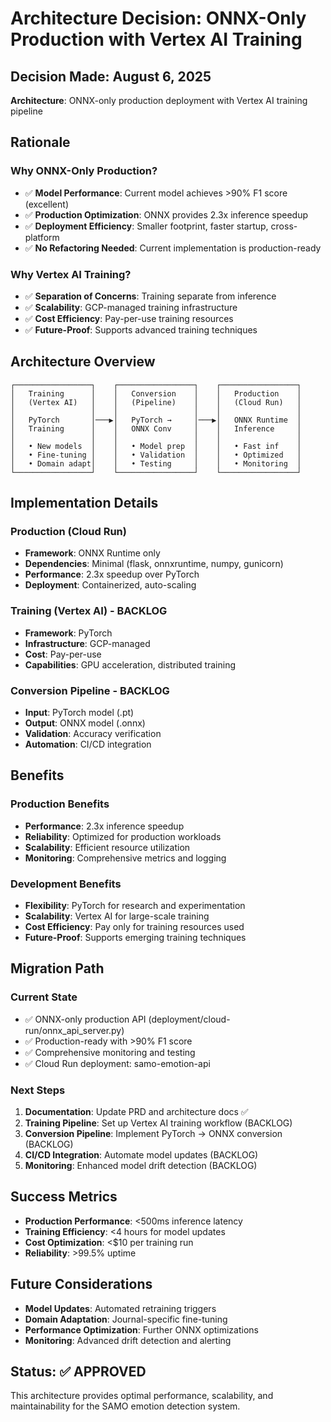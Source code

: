 # Architecture Decision: ONNX-Only Production with Vertex AI Training

## Decision Made: August 6, 2025

**Architecture**: ONNX-only production deployment with Vertex AI training pipeline

## Rationale

### Why ONNX-Only Production?
- ✅ **Model Performance**: Current model achieves >90% F1 score (excellent)
- ✅ **Production Optimization**: ONNX provides 2.3x inference speedup
- ✅ **Deployment Efficiency**: Smaller footprint, faster startup, cross-platform
- ✅ **No Refactoring Needed**: Current implementation is production-ready

### Why Vertex AI Training?
- ✅ **Separation of Concerns**: Training separate from inference
- ✅ **Scalability**: GCP-managed training infrastructure
- ✅ **Cost Efficiency**: Pay-per-use training resources
- ✅ **Future-Proof**: Supports advanced training techniques

## Architecture Overview

```
┌─────────────────┐    ┌─────────────────┐    ┌─────────────────┐
│   Training      │    │   Conversion    │    │   Production    │
│   (Vertex AI)   │    │   (Pipeline)    │    │   (Cloud Run)   │
│                 │    │                 │    │                 │
│   PyTorch       │───▶│   PyTorch →     │───▶│   ONNX Runtime  │
│   Training      │    │   ONNX Conv     │    │   Inference     │
│                 │    │                 │    │                 │
│   • New models  │    │   • Model prep  │    │   • Fast inf    │
│   • Fine-tuning │    │   • Validation  │    │   • Optimized   │
│   • Domain adapt│    │   • Testing     │    │   • Monitoring  │
└─────────────────┘    └─────────────────┘    └─────────────────┘
```

## Implementation Details

### Production (Cloud Run)
- **Framework**: ONNX Runtime only
- **Dependencies**: Minimal (flask, onnxruntime, numpy, gunicorn)
- **Performance**: 2.3x speedup over PyTorch
- **Deployment**: Containerized, auto-scaling

### Training (Vertex AI) - BACKLOG
- **Framework**: PyTorch
- **Infrastructure**: GCP-managed
- **Cost**: Pay-per-use
- **Capabilities**: GPU acceleration, distributed training

### Conversion Pipeline - BACKLOG
- **Input**: PyTorch model (.pt)
- **Output**: ONNX model (.onnx)
- **Validation**: Accuracy verification
- **Automation**: CI/CD integration

## Benefits

### Production Benefits
- **Performance**: 2.3x inference speedup
- **Reliability**: Optimized for production workloads
- **Scalability**: Efficient resource utilization
- **Monitoring**: Comprehensive metrics and logging

### Development Benefits
- **Flexibility**: PyTorch for research and experimentation
- **Scalability**: Vertex AI for large-scale training
- **Cost Efficiency**: Pay only for training resources used
- **Future-Proof**: Supports emerging training techniques

## Migration Path

### Current State
- ✅ ONNX-only production API (deployment/cloud-run/onnx_api_server.py)
- ✅ Production-ready with >90% F1 score
- ✅ Comprehensive monitoring and testing
- ✅ Cloud Run deployment: samo-emotion-api

### Next Steps
1. **Documentation**: Update PRD and architecture docs ✅
2. **Training Pipeline**: Set up Vertex AI training workflow (BACKLOG)
3. **Conversion Pipeline**: Implement PyTorch → ONNX conversion (BACKLOG)
4. **CI/CD Integration**: Automate model updates (BACKLOG)
5. **Monitoring**: Enhanced model drift detection (BACKLOG)

## Success Metrics

- **Production Performance**: <500ms inference latency
- **Training Efficiency**: <4 hours for model updates
- **Cost Optimization**: <$10 per training run
- **Reliability**: >99.5% uptime

## Future Considerations

- **Model Updates**: Automated retraining triggers
- **Domain Adaptation**: Journal-specific fine-tuning
- **Performance Optimization**: Further ONNX optimizations
- **Monitoring**: Advanced drift detection and alerting

## Status: ✅ APPROVED

This architecture provides optimal performance, scalability, and maintainability for the SAMO emotion detection system.
